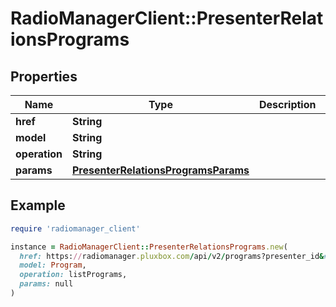 # RadioManagerClient::PresenterRelationsPrograms

## Properties

| Name | Type | Description | Notes |
| ---- | ---- | ----------- | ----- |
| **href** | **String** |  | [optional] |
| **model** | **String** |  | [optional] |
| **operation** | **String** |  | [optional] |
| **params** | [**PresenterRelationsProgramsParams**](PresenterRelationsProgramsParams.md) |  | [optional] |

## Example

```ruby
require 'radiomanager_client'

instance = RadioManagerClient::PresenterRelationsPrograms.new(
  href: https://radiomanager.pluxbox.com/api/v2/programs?presenter_id&#x3D;1,
  model: Program,
  operation: listPrograms,
  params: null
)
```

